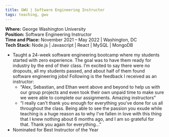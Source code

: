 ```yaml
---
title: GWU | Software Engineering Instructor
tags: teaching, gwu
---
```

**Where:** George Washington University<br/>
**Position:** Software Engineering Instructor<br/>
**Time and Place:** November 2021 – May 2022 | Washington, DC<br/>
**Tech Stack:** Node.js | Javascript | React | MySQL | MongoDB<br/>
- Taught a 24-week software engineering bootcamp where my students started with zero experience. The goal was to have them ready for industry by the end of their class. I’m excited to say there were no dropouts, all my students passed, and about half of them found software engineering jobs! Following is the feedback I received as an instructor:
	- “Alex, Sebastian, and Ethan went above and beyond to help us with our group projects and even took their own unpaid time to make sure we were able to complete our assignments. Amazing instructors”
	- “I really can't thank you enough for everything you've done for us all throughout the class. Being able to see the passion you exude while teaching is a huge reason as to why I've fallen in love with this thing that I knew nothing about 6 months ago, and I am so grateful for that. Thank you again for everything…”
- Nominated for Best Instructor of the Year